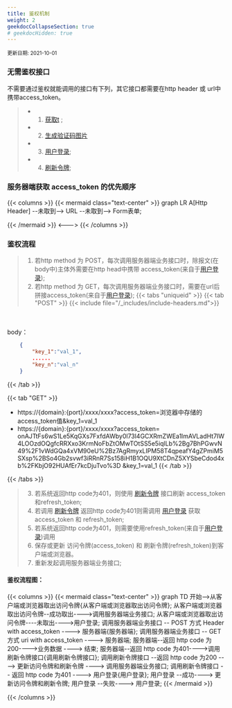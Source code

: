 ```yaml
---
title: 鉴权机制
weight: 2
geekdocCollapseSection: true
# geekdocHidden: true
---
```

<small>更新日期: 2021-10-01</small>

### 无需鉴权接口

 不需要通过鉴权就能调用的接口有下列，其它接口都需要在http header 或 url中携带access_token。
> - 1. [获取t](/auth/get_t) ;
> - 2. [生成验证码图片](/auth/captcha)
> - 3. [用户登录](/auth/login);
> - 4. [刷新令牌](/auth/refresh_token);

### 服务器端获取 access_token 的优先顺序
{{< columns >}}
{{< mermaid class="text-center" >}}
graph LR
   A[Http Header] --未取到--> URL  --未取到--> Form表单;
   
{{< /mermaid >}}
<--->
{{< /columns >}}

### 鉴权流程

> 1. 若http method 为 POST，每次调用服务器端业务接口时，除报文(在body中)主体外需要在http head中携带 access_token(来自于[用户登录](/auth/login));
> 2. 若http method 为 GET，每次调用服务器端业务接口时，需要在url后拼接access_token(来自于[用户登录](/auth/login));
{{< tabs "uniqueid" >}}
{{< tab "POST" >}} 
{{< include file="/_includes/include-headers.md">}}
 

</br> </br> 
body：
```json
    {
        "key_1":"val_1",
        ......
        "key_n":"val_n"
    }
```    
{{< /tab >}}

{{< tab "GET" >}} 
- https://{domain}:{port}/xxxx/xxxx?access_token=浏览器中存储的access_token值&key_1=val_1 </br>
- https://{domain}:{port}/xxxx/xxxx?access_token= onAJTtFs6wS1Le5KqGXs7FxfdAWby0l73l4GCXRmZWEa1lmAVLadHt7IW4LOOzdOQgfcRRXxo3KrmNoFbZtOMwTOtSS5e5iqlLb%2Bg7BhPGwvN49%2F1vWdGQa4xVM90eU%2Bz7AgRmyxLIPM58T4qpeafY4gZPmiM5SXsp%2BSo4Gb2svwf3iRRnR7Ss158iH1B1OQU9XtCDnZ5XYSbeCdod4xb%2FKbjO92HUAfEr7kcDjuTvo%3D &key_1=val_1 
{{< /tab >}}

{{< /tabs >}}

> 3. 若系统返回http code为401，则使用 [刷新令牌](/auth/refresh_token)  接口刷新 access_token和refresh_token;
> 4. 若调用 [刷新令牌](/auth/refresh_token) 返回http code为401则需调用 [用户登录](/auth/login) 获取access_token 和 refresh_token;
> 5. 若系统返回http code为401，则需要使用refresh_token(来自于[用户登录](/auth/login))调用
> 6. 保存或更新 访问令牌(access_token) 和 刷新令牌(refresh_token)到客户端或浏览器。
> 7. 重新发起调用服务器端业务接口;



#### 鉴权流程图：

{{< columns >}}
{{< mermaid class="text-center" >}}
graph TD
    开始-->从客户端或浏览器取出访问令牌{从客户端或浏览器取出访问令牌};
    从客户端或浏览器取出访问令牌--成功取出---->调用服务器端业务接口;
    从客户端或浏览器取出访问令牌----未取出---->用户登录;
    调用服务器端业务接口 -- POST 方式 Header with access_token ----> 服务器端{服务器端};
    调用服务器端业务接口 -- GET 方式 uri with access_token ----> 服务器端;
    服务器端--返回 http code 为200---->业务数据 ----> 结束;
    服务器端--返回 http code 为401---->调用刷新令牌接口{调用刷新令牌接口};
    调用刷新令牌接口 --返回 http code 为200 ----> 更新访问令牌和刷新令牌 ----> 调用服务器端业务接口;
    调用刷新令牌接口 -- 返回 http code 为401 ----> 用户登录{用户登录};
    用户登录 --成功----> 更新访问令牌和刷新令牌;
    用户登录 --失败----> 用户登录;
{{< /mermaid >}}

{{< /columns >}}